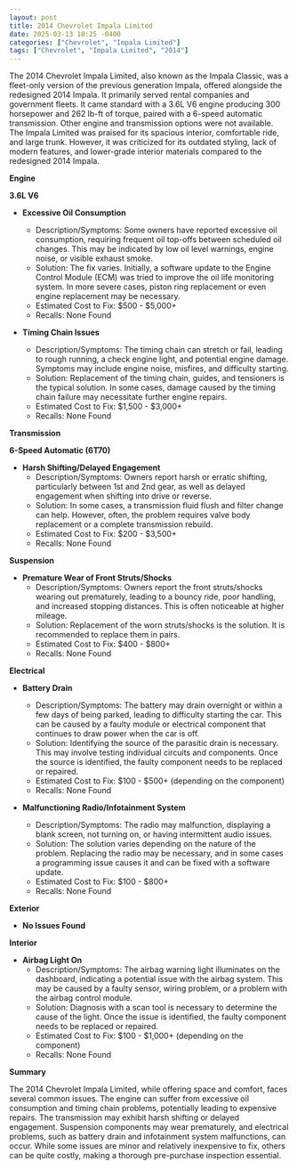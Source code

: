 ```yaml
---
layout: post
title: 2014 Chevrolet Impala Limited
date: 2025-03-13 10:25 -0400
categories: ["Chevrolet", "Impala Limited"]
tags: ["Chevrolet", "Impala Limited", "2014"]
---
```

The 2014 Chevrolet Impala Limited, also known as the Impala Classic, was a fleet-only version of the previous generation Impala, offered alongside the redesigned 2014 Impala. It primarily served rental companies and government fleets. It came standard with a 3.6L V6 engine producing 300 horsepower and 262 lb-ft of torque, paired with a 6-speed automatic transmission. Other engine and transmission options were not available. The Impala Limited was praised for its spacious interior, comfortable ride, and large trunk. However, it was criticized for its outdated styling, lack of modern features, and lower-grade interior materials compared to the redesigned 2014 Impala.

**Engine**

**3.6L V6**

*   **Excessive Oil Consumption**
    *   Description/Symptoms: Some owners have reported excessive oil consumption, requiring frequent oil top-offs between scheduled oil changes. This may be indicated by low oil level warnings, engine noise, or visible exhaust smoke.
    *   Solution: The fix varies. Initially, a software update to the Engine Control Module (ECM) was tried to improve the oil life monitoring system. In more severe cases, piston ring replacement or even engine replacement may be necessary.
    *   Estimated Cost to Fix: $500 - $5,000+
    *   Recalls: None Found

*   **Timing Chain Issues**
    *   Description/Symptoms: The timing chain can stretch or fail, leading to rough running, a check engine light, and potential engine damage. Symptoms may include engine noise, misfires, and difficulty starting.
    *   Solution: Replacement of the timing chain, guides, and tensioners is the typical solution. In some cases, damage caused by the timing chain failure may necessitate further engine repairs.
    *   Estimated Cost to Fix: $1,500 - $3,000+
    *   Recalls: None Found

**Transmission**

**6-Speed Automatic (6T70)**

*   **Harsh Shifting/Delayed Engagement**
    *   Description/Symptoms: Owners report harsh or erratic shifting, particularly between 1st and 2nd gear, as well as delayed engagement when shifting into drive or reverse.
    *   Solution: In some cases, a transmission fluid flush and filter change can help. However, often, the problem requires valve body replacement or a complete transmission rebuild.
    *   Estimated Cost to Fix: $200 - $3,500+
    *   Recalls: None Found

**Suspension**

*   **Premature Wear of Front Struts/Shocks**
    *   Description/Symptoms: Owners report the front struts/shocks wearing out prematurely, leading to a bouncy ride, poor handling, and increased stopping distances. This is often noticeable at higher mileage.
    *   Solution: Replacement of the worn struts/shocks is the solution. It is recommended to replace them in pairs.
    *   Estimated Cost to Fix: $400 - $800+
    *   Recalls: None Found

**Electrical**

*   **Battery Drain**
    *   Description/Symptoms: The battery may drain overnight or within a few days of being parked, leading to difficulty starting the car. This can be caused by a faulty module or electrical component that continues to draw power when the car is off.
    *   Solution: Identifying the source of the parasitic drain is necessary. This may involve testing individual circuits and components. Once the source is identified, the faulty component needs to be replaced or repaired.
    *   Estimated Cost to Fix: $100 - $500+ (depending on the component)
    *   Recalls: None Found

*   **Malfunctioning Radio/Infotainment System**
    *   Description/Symptoms: The radio may malfunction, displaying a blank screen, not turning on, or having intermittent audio issues.
    *   Solution: The solution varies depending on the nature of the problem. Replacing the radio may be necessary, and in some cases a programming issue causes it and can be fixed with a software update.
    *   Estimated Cost to Fix: $100 - $800+
    *   Recalls: None Found

**Exterior**

*   **No Issues Found**

**Interior**

*   **Airbag Light On**
    *   Description/Symptoms: The airbag warning light illuminates on the dashboard, indicating a potential issue with the airbag system. This may be caused by a faulty sensor, wiring problem, or a problem with the airbag control module.
    *   Solution: Diagnosis with a scan tool is necessary to determine the cause of the light. Once the issue is identified, the faulty component needs to be replaced or repaired.
    *   Estimated Cost to Fix: $100 - $1,000+ (depending on the component)
    *   Recalls: None Found

**Summary**

The 2014 Chevrolet Impala Limited, while offering space and comfort, faces several common issues. The engine can suffer from excessive oil consumption and timing chain problems, potentially leading to expensive repairs. The transmission may exhibit harsh shifting or delayed engagement. Suspension components may wear prematurely, and electrical problems, such as battery drain and infotainment system malfunctions, can occur. While some issues are minor and relatively inexpensive to fix, others can be quite costly, making a thorough pre-purchase inspection essential.

